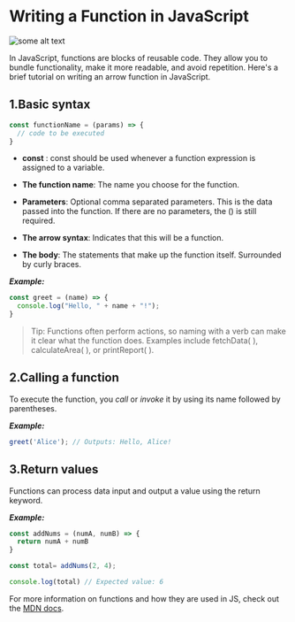 # Writing a Function in JavaScript
![some alt text](https://plus.unsplash.com/premium_photo-1661877737564-3dfd7282efcb?q=80&w=2100&auto=format&fit=crop&ixlib=rb-4.1.0&ixid=M3wxMjA3fDB8MHxwaG90by1wYWdlfHx8fGVufDB8fHx8fA%3D%3D)

In JavaScript, functions are blocks of reusable code. They allow you to bundle functionality, make it more readable, and avoid repetition. Here's a brief tutorial on writing an arrow function in JavaScript.

## 1.Basic syntax
```javascript
const functionName = (params) => {
  // code to be executed
}
```
* **const** : const should be used whenever a function expression is assigned to a variable.

* **The function name**: The name you choose for the function.

* **Parameters**: Optional comma separated parameters. This is the data passed into the function. If there are no parameters, the () is still required.

* **The arrow syntax**: Indicates that this will be a function.

* **The body**: The statements that make up the function itself. Surrounded by curly braces.

***Example:***
```javascript
const greet = (name) => {
  console.log("Hello, " + name + "!");
}
```
>Tip: Functions often perform actions, so naming with a verb can make it clear what the function does. Examples include fetchData( ), calculateArea( ), or printReport( ). 

## 2.Calling a function

To execute the function, you *call* or *invoke* it by using its name followed by parentheses.

***Example:***
```javascript
greet('Alice'); // Outputs: Hello, Alice!
```
## 3.Return values

Functions can process data input and output a value using the return keyword.

***Example:*** 
```javascript
const addNums = (numA, numB) => {
  return numA + numB
}

const total= addNums(2, 4);

console.log(total) // Expected value: 6
```
For more information on functions and how they are used in JS, check out the [MDN docs](https://developer.mozilla.org/en-US/docs/Web/JavaScript/Guide/Functions). 
